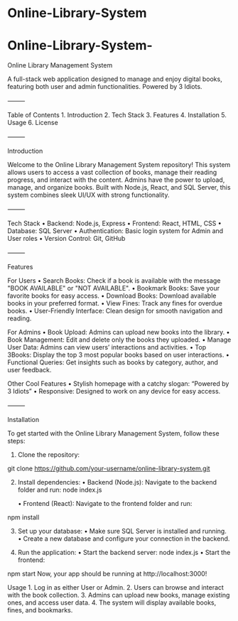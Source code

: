 # Online-Library-System 

# Online-Library-System-
Online Library Management System

A full-stack web application designed to manage and enjoy digital books, featuring both user and admin functionalities. Powered by 3 Idiots.

⸻

Table of Contents
	1.	Introduction
	2.	Tech Stack
	3.	Features
	4.	Installation
	5.	Usage
	6.	License

⸻

Introduction

Welcome to the Online Library Management System repository! This system allows users to access a vast collection of books, manage their reading progress, and interact with the content. Admins have the power to upload, manage, and organize books. Built with Node.js, React, and SQL Server, this system combines sleek UI/UX with strong functionality.

⸻

Tech Stack
	•	Backend: Node.js, Express
	•	Frontend: React, HTML, CSS
	•	Database: SQL Server
	•	Authentication: Basic login system for Admin and User roles
	•	Version Control: Git, GitHub

⸻

Features

For Users
	•	Search Books: Check if a book is available with the message "BOOK AVAILABLE" or "NOT AVAILABLE".
	•	Bookmark Books: Save your favorite books for easy access.
	•	Download Books: Download available books in your preferred format.
	•	View Fines: Track any fines for overdue books.
	•	User-Friendly Interface: Clean design for smooth navigation and reading.

For Admins
	•	Book Upload: Admins can upload new books into the library.
	•	Book Management: Edit and delete only the books they uploaded.
	•	Manage User Data: Admins can view users’ interactions and activities.
	•	Top 3Books: Display the top 3 most popular books based on user interactions.
	•	Functional Queries: Get insights such as books by category, author, and user feedback.

Other Cool Features
	•	Stylish homepage with a catchy slogan: “Powered by 3 Idiots”
	•	Responsive: Designed to work on any device for easy access.

⸻

Installation

To get started with the Online Library Management System, follow these steps:

1. Clone the repository:

git clone https://github.com/your-username/online-library-system.git

2. Install dependencies:
	•	Backend (Node.js):
Navigate to the backend folder and run:
node index.js 

	•	Frontend (React):
Navigate to the frontend folder and run:

npm install


3. Set up your database:
	•	Make sure SQL Server is installed and running.
	•	Create a new database and configure your connection in the backend.

4. Run the application:
•	Start the backend server:
node index.js
•	Start the frontend:

npm start
Now, your app should be running at http://localhost:3000!

Usage
	1.	Log in as either User or Admin.
	2.	Users can browse and interact with the book collection.
	3.	Admins can upload new books, manage existing ones, and access user data.
	4.	The system will display available books, fines, and bookmarks.
